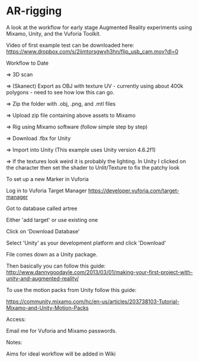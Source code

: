 # AR-rigging
A look at the workflow for early stage Augmented Reality experiments using Mixamo, Unity, and the Vuforia Toolkit.

Video of first example test can be downloaded here:
https://www.dropbox.com/s/2iimtorsgwvh3hn/flip_usb_cam.mov?dl=0

Workflow to Date

=> 3D scan

=> (Skanect) Export as OBJ with texture UV - currently using about 400k polygons - need to see how low this can go.

=> Zip the folder with .obj, .png, and .mtl files

=> Upload zip file containing above assets to Mixamo

=> Rig using Mixamo software (follow simple step by step)

=> Download .fbx for Unity

=> Import into Unity (This example uses Unity version 4.6.2f1)

=> If the textures look weird it is probably the lighting. In Unity I clicked on the character then set the shader to Unlit/Texture to fix the patchy look

To set up a new Marker in Vuforia

Log in to Vuforia Target Manager
https://developer.vuforia.com/target-manager

Got to database called artree

Either 'add target' or use existing one

Click on 'Download Database' 

Select 'Unity' as your development platform and click 'Download'

File comes down as a Unity package.

Then basically you can follow this guide:
http://www.dannygoodayle.com/2013/03/01/making-your-first-project-with-unity-and-augmented-reality/

To use the motion packs from Unity follow this guide:

https://community.mixamo.com/hc/en-us/articles/203738103-Tutorial-Mixamo-and-Unity-Motion-Packs

Access:

Email me for Vuforia and Mixamo passwords.

Notes:

Aims for ideal workflow will be added in Wiki
